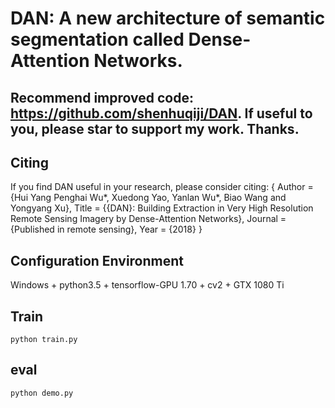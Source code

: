 # DAN: A new architecture of semantic segmentation called Dense-Attention Networks.

## Recommend improved code: https://github.com/shenhuqiji/DAN. If useful to you, please star to support my work. Thanks. 

## Citing
If you find DAN useful in your research, please consider citing:
    {
        Author = {Hui Yang Penghai Wu*, Xuedong Yao, Yanlan Wu*, Biao Wang and Yongyang Xu},
        Title = {{DAN}: Building Extraction in Very High Resolution Remote Sensing Imagery by Dense-Attention Networks},
        Journal = {Published in remote sensing},
        Year = {2018}
    }  
    
## Configuration Environment
Windows + python3.5 + tensorflow-GPU 1.70 + cv2  +  GTX 1080 Ti     

## Train  
  ```Shell    
  python train.py   
  ``` 
## eval
  ```Shell    
  python demo.py
  ``` 
